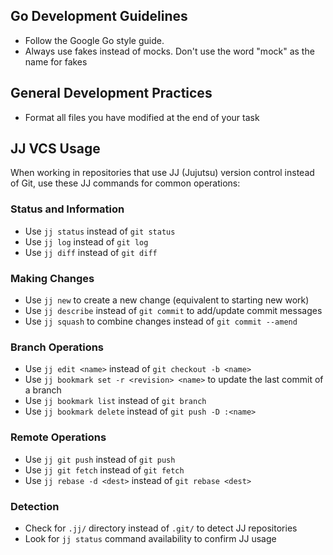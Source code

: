 ## Go Development Guidelines
- Follow the Google Go style guide.
- Always use fakes instead of mocks. Don't use the word "mock" as the name for fakes

## General Development Practices
- Format all files you have modified at the end of your task

## JJ VCS Usage
When working in repositories that use JJ (Jujutsu) version control instead of Git, use these JJ commands for common operations:

### Status and Information
- Use `jj status` instead of `git status`
- Use `jj log` instead of `git log`
- Use `jj diff` instead of `git diff`

### Making Changes
- Use `jj new` to create a new change (equivalent to starting new work)
- Use `jj describe` instead of `git commit` to add/update commit messages
- Use `jj squash` to combine changes instead of `git commit --amend`

### Branch Operations
- Use `jj edit <name>` instead of `git checkout -b <name>`
- Use `jj bookmark set -r <revision> <name>` to update the last commit of a branch
- Use `jj bookmark list` instead of `git branch`
- Use `jj bookmark delete` instead of `git push -D :<name>`

### Remote Operations
- Use `jj git push` instead of `git push`
- Use `jj git fetch` instead of `git fetch`
- Use `jj rebase -d <dest>` instead of `git rebase <dest>`

### Detection
- Check for `.jj/` directory instead of `.git/` to detect JJ repositories
- Look for `jj status` command availability to confirm JJ usage
